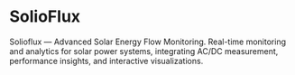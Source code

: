# SolioFlux
Solioflux — Advanced Solar Energy Flow Monitoring. Real-time monitoring and analytics for solar power systems, integrating AC/DC measurement, performance insights, and interactive visualizations.
